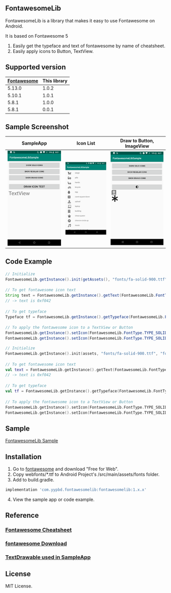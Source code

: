 ## FontawesomeLib

FontawesomeLib is a library that makes it easy to use Fontawesome on Android.

It is based on Fontawesome 5

1. Easily get the typeface and text of fontawesome by name of cheatsheet.
2. Easily apply icons to Button, TextView.


## Supported version

| [Fontawesome](https://fontawesome.com/download) | This library |
|-----------|-----------|
| 5.13.0 | 1.0.2 |
| 5.10.1 | 1.0.1 |
| 5.8.1 | 1.0.0 |
| 5.8.1 | 0.0.1 |


## Sample Screenshot

| SampleApp | Icon List | Draw to Button, ImageView |
|----------|-------------|------|
| ![Sample App - Draw to ImageView](https://raw.githubusercontent.com/yypbd/FontawesomeLib/master/screenshot/scr_sample_1.png) | ![Sample App - Icon List](https://raw.githubusercontent.com/yypbd/FontawesomeLib/master/screenshot/scr_sample_2.png) | ![Sample App - Draw to Button, ImageView](https://raw.githubusercontent.com/yypbd/FontawesomeLib/master/screenshot/scr_sample_3.png) |


## Code Example

```java
// Initialize
FontawesomeLib.getInstance().init(getAssets(), "fonts/fa-solid-900.ttf", "fonts/fa-regular-400.ttf", "fonts/fa-brands-400.ttf");

// To get fontawesome icon text
String text = FontawesomeLib.getInstance().getText(FontawesomeLib.FontType.TYPE_SOLID, "adjust");
// -> text is 0xf042

// To get typeface
Typeface tf = FontawesomeLib.getInstance().getTypeface(FontawesomeLib.FontType.TYPE_SOLID);

// To apply the fontawesome icon to a TextView or Button
FontawesomeLib.getInstance().setIcon(FontawesomeLib.FontType.TYPE_SOLID, "adjust", buttonTest);
FontawesomeLib.getInstance().setIcon(FontawesomeLib.FontType.TYPE_SOLID, "atlas", textViewTest);
```

```kotlin
// Initialize
FontawesomeLib.getInstance().init(assets, "fonts/fa-solid-900.ttf", "fonts/fa-regular-400.ttf", "fonts/fa-brands-400.ttf")

// To get fontawesome icon text
val text = FontawesomeLib.getInstance().getText(FontawesomeLib.FontType.TYPE_SOLID, "adjust")
// -> text is 0xf042

// To get typeface
val tf = FontawesomeLib.getInstance().getTypeface(FontawesomeLib.FontType.TYPE_SOLID)

// To apply the fontawesome icon to a TextView or Button
FontawesomeLib.getInstance().setIcon(FontawesomeLib.FontType.TYPE_SOLID, "adjust", buttonTest)
FontawesomeLib.getInstance().setIcon(FontawesomeLib.FontType.TYPE_SOLID, "atlas", textViewTest)
```


## Sample

[FontawesomeLib Sample](https://github.com/yypbd/FontawesomeLibSample)


## Installation

1. Go to [fontawesome](https://fontawesome.com/download) and download "Free for Web".
2. Copy webfonts/*.ttf to Android Project's /src/main/assets/fonts folder.
3. Add to build.gradle.
```gradle
implementation 'com.yypbd.fontawesomelib:fontawesomelib:1.x.x'
```
4. View the sample app or code example.



## Reference

### [Fontawesome Cheatsheet](https://fontawesome.com/cheatsheet)

### [fontawesome Download](https://fontawesome.com/download)

### [TextDrawable used in SampleApp](https://github.com/devunwired/textdrawable)


## License

MIT License.
